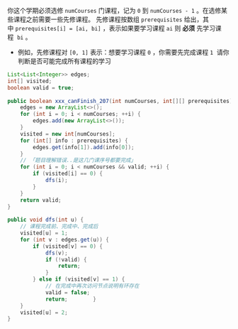 你这个学期必须选修 `numCourses` 门课程，记为 `0` 到 `numCourses - 1` 。在选修某些课程之前需要一些先修课程。 先修课程按数组 `prerequisites` 给出，其中 `prerequisites[i] = [ai, bi]` ，表示如果要学习课程 `ai` 则 **必须** 先学习课程  `bi` 。
- 例如，先修课程对 `[0, 1]` 表示：想要学习课程 `0` ，你需要先完成课程 `1` 
请你判断是否可能完成所有课程的学习

```java
List<List<Integer>> edges;  
int[] visited;  
boolean valid = true;  
  
public boolean xxx_canFinish_207(int numCourses, int[][] prerequisites) {  
    edges = new ArrayList<>();  
    for (int i = 0; i < numCourses; ++i) {  
        edges.add(new ArrayList<>());  
    }  
    visited = new int[numCourses];  
    for (int[] info : prerequisites) {  
        edges.get(info[1]).add(info[0]);  
    }  
    // 「题目理解错误..是这几门课序号都要完成」  
    for (int i = 0; i < numCourses && valid; ++i) {  
        if (visited[i] == 0) {  
            dfs(i);  
        }  
    }  
    return valid;  
}  
  
public void dfs(int u) {  
    // 课程完成前、完成中、完成后  
    visited[u] = 1;  
    for (int v : edges.get(u)) {  
        if (visited[v] == 0) {  
            dfs(v);  
            if (!valid) {  
                return;  
            }  
        } else if (visited[v] == 1) {  
            // 在完成中再次访问节点说明有环存在  
            valid = false;  
            return;        }  
    }  
    visited[u] = 2;  
}

```